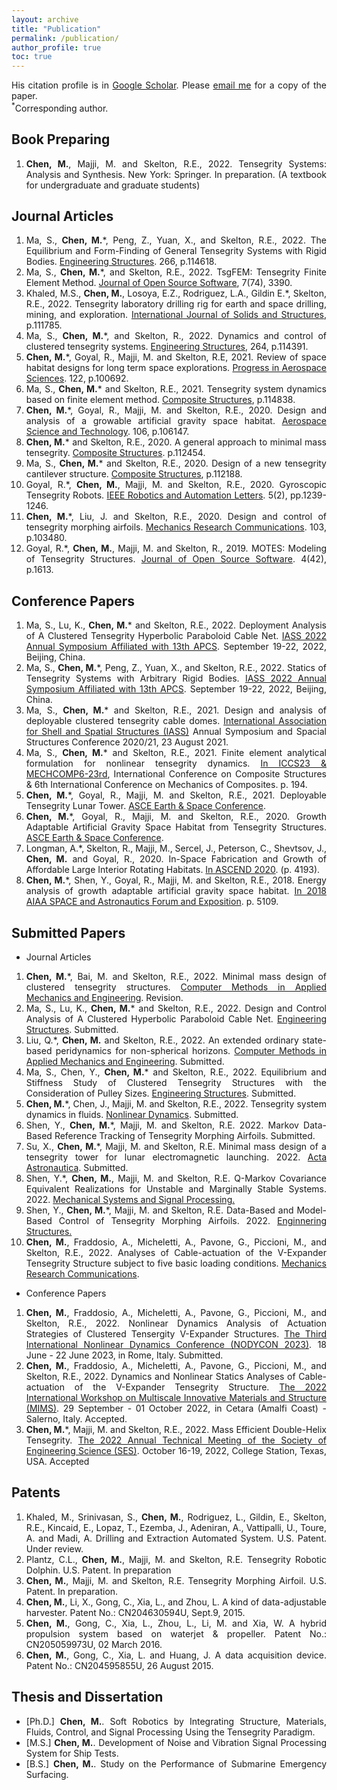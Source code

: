 ```yaml
---
layout: archive
title: "Publication"
permalink: /publication/
author_profile: true
toc: true
---
```


<div style="text-align: justify;" markdown="1">


His citation profile is in [Google Scholar](https://scholar.google.com/citations?user=2g3lz0AAAAAJ&hl=en). Please [email me](mailto:muhaochen@tamu.edu) for a copy of the paper.    
<sup>*</sup>Corresponding author.

## Book Preparing
1. **Chen, M.**, Majji, M. and Skelton, R.E., 2022. Tensegrity Systems: Analysis and Synthesis. New York: Springer. In preparation. (A textbook for undergraduate and graduate students)

## Journal Articles 
1. Ma, S., **Chen, M.***, Peng, Z., Yuan, X., and Skelton, R.E., 2022. The Equilibrium and Form-Finding of General Tensegrity Systems with Rigid Bodies. <u>Engineering Structures</u>. 266, p.114618.
1. Ma, S., **Chen, M.***, and Skelton, R.E., 2022. TsgFEM: Tensegrity Finite Element Method. <u>Journal of Open Source Software</u>, 7(74), 3390.
1. Khaled, M.S., **Chen, M.**, Losoya, E.Z., Rodriguez, L.A., Gildin E.*, Skelton, R.E., 2022. Tensegrity laboratory drilling rig for earth and space drilling, mining, and exploration. <u>International Journal of Solids and Structures</u>, p.111785.
1. Ma, S., **Chen, M.***, and Skelton, R., 2022. Dynamics and control of clustered tensegrity systems. <u>Engineering Structures</u>, 264, p.114391.
1. **Chen, M.***, Goyal, R., Majji, M. and Skelton, R.E, 2021. Review of space habitat designs for long term space explorations. <u>Progress in Aerospace Sciences</u>. 122, p.100692.
1. Ma, S., **Chen, M.*** and Skelton, R.E., 2021. Tensegrity system dynamics based on finite element method. <u>Composite Structures</u>, p.114838.
1. **Chen, M.***, Goyal, R., Majji, M. and Skelton, R.E., 2020. Design and analysis of a growable artificial gravity space habitat. <u>Aerospace Science and Technology</u>. 106, p.106147.
1. **Chen, M.*** and Skelton, R.E., 2020. A general approach to minimal mass tensegrity. <u>Composite Structures</u>. p.112454.
1. Ma, S., **Chen, M.*** and Skelton, R.E., 2020. Design of a new tensegrity cantilever structure. <u>Composite Structures</u>, p.112188.
1. Goyal, R.*, **Chen, M.**, Majji, M. and Skelton, R.E., 2020. Gyroscopic Tensegrity Robots. <u>IEEE Robotics and Automation Letters</u>. 5(2), pp.1239-1246.
1. **Chen, M.***, Liu, J. and Skelton, R.E., 2020. Design and control of tensegrity morphing airfoils. <u>Mechanics Research Communications</u>. 103, p.103480.
1. Goyal, R.*, **Chen, M.**, Majji, M. and Skelton, R., 2019. MOTES: Modeling of Tensegrity Structures. <u>Journal of Open Source Software</u>. 4(42), p.1613.

## Conference Papers
1. Ma, S., Lu, K., **Chen, M.*** and Skelton, R.E., 2022. Deployment Analysis of A Clustered Tensegrity Hyperbolic Paraboloid Cable Net. <u>IASS 2022 Annual Symposium Affiliated with 13th APCS</u>. September 19-22, 2022, Beijing, China. 
1. Ma, S., **Chen, M.***, Peng, Z., Yuan, X., and Skelton, R.E., 2022. Statics of Tensegrity Systems with Arbitrary Rigid Bodies. <u>IASS 2022 Annual Symposium Affiliated with 13th APCS</u>. September 19-22, 2022, Beijing, China. 
1. Ma, S., **Chen, M.*** and Skelton, R.E., 2021. Design and analysis of deployable clustered tensegrity cable domes. <u>International Association for Shell and Spatial Structures (IASS)</u> Annual Symposium and Spacial Structures Conference 2020/21, 23 August 2021. 
1. Ma, S., **Chen, M.*** and Skelton, R.E., 2021. Finite element analytical formulation for nonlinear tensegrity dynamics. <u> In ICCS23 & MECHCOMP6-23rd</u>, International Conference on Composite Structures & 6th International Conference on Mechanics of Composites. p. 194.
1. **Chen, M.***, Goyal, R., Majji, M. and Skelton, R.E., 2021. Deployable Tensegrity Lunar Tower. <u>ASCE Earth & Space Conference</u>. 
1. **Chen, M.***, Goyal, R., Majji, M. and Skelton, R.E., 2020. Growth Adaptable Artificial Gravity Space Habitat from Tensegrity Structures. <u>ASCE Earth & Space Conference</u>. 
1. Longman, A.*, Skelton, R., Majji, M., Sercel, J., Peterson, C., Shevtsov, J., **Chen, M.** and Goyal, R., 2020. In-Space Fabrication and Growth of Affordable Large Interior Rotating Habitats. <u>In ASCEND 2020</u>. (p. 4193).
1. **Chen, M.***, Shen, Y., Goyal, R., Majji, M. and Skelton, R.E., 2018. Energy analysis of growth adaptable artificial gravity space habitat. <u>In 2018 AIAA SPACE and Astronautics Forum and Exposition</u>. p. 5109.

## Submitted Papers
- Journal Articles 
1. **Chen, M.***, Bai, M. and Skelton, R.E., 2022. Minimal mass design of clustered tensegrity structures. <u>Computer Methods in Applied Mechanics and Engineering</u>. Revision.
1. Ma, S., Lu, K., **Chen, M.*** and Skelton, R.E., 2022. Design and Control Analysis of A Clustered Hyperbolic Paraboloid Cable Net. <u>Engineering Structures</u>. Submitted.
1. Liu, Q.*, **Chen, M.** and Skelton, R.E., 2022. An extended ordinary state-based peridynamics for non-spherical horizons. <u>Computer Methods in Applied Mechanics and Engineering</u>. Submitted.
1. Ma, S., Chen, Y., **Chen, M.*** and Skelton, R.E., 2022. Equilibrium and Stiffness Study of Clustered Tensegrity Structures with the Consideration of Pulley Sizes. <u>Engineering Structures</u>. Submitted.
1. **Chen, M.***, Chen, J., Majji, M. and Skelton, R.E., 2022. Tensegrity system dynamics in fluids. <u>Nonlinear Dynamics</u>. Submitted.
1. Shen, Y., **Chen, M.***, Majji, M. and Skelton, R.E. 2022. Markov Data-Based Reference Tracking of Tensegrity Morphing Airfoils. Submitted.
1. Su, X., **Chen, M.***, Majji, M. and Skelton, R.E. Minimal mass design of a tensegrity tower for lunar electromagnetic launching. 2022. <u>Acta Astronautica</u>. Submitted.
1. Shen, Y.*, **Chen, M.**, Majji, M. and Skelton, R.E. Q-Markov Covariance Equivalent Realizations for Unstable and Marginally Stable Systems. 2022. <u>Mechanical Systems and Signal Processing. </u>
1. Shen, Y., **Chen, M.***, Majji, M. and Skelton, R.E. Data-Based and Model-Based Control of Tensegrity Morphing Airfoils. 2022. <u>Enginnering Structures.</u>
1. **Chen, M.**, Fraddosio, A., Micheletti, A., Pavone, G., Piccioni, M., and Skelton, R.E., 2022. Analyses of Cable-actuation of the V-Expander Tensegrity Structure subject to five basic loading conditions. <u>Mechanics Research Communications</u>. 
<!-- 1. Shen, Y.*, **Chen, M.**, Majji, M. and Skelton, R.E. Q-Markov Covariance Equivalent Realizations for Unstable and Marginally Stable Systems.
1. **Chen, M.*** and Skelton, R.E., 2022. Mass efficient Double-Helix Tensegrity for underwater, land, air, and space applications. <u>Computer Methods in Applied Mechanics and Engineering</u>.-->
- Conference Papers
1. **Chen, M.**, Fraddosio, A., Micheletti, A., Pavone, G., Piccioni, M., and Skelton, R.E., 2022. Nonlinear Dynamics Analysis of Actuation Strategies of Clustered Tensergity V-Expander Structures. <u>The Third International Nonlinear Dynamics Conference (NODYCON 2023)</u>. 18 June - 22 June 2023, in Rome, Italy. Submitted.
1. **Chen, M.**, Fraddosio, A., Micheletti, A., Pavone, G., Piccioni, M., and Skelton, R.E., 2022. Dynamics and Nonlinear Statics Analyses of Cable-actuation of the V-Expander Tensegrity Structure. <u>The 2022 International Workshop on Multiscale Innovative Materials and Structure (MIMS)</u>. 29 September - 01 October 2022, in Cetara (Amalfi Coast) - Salerno, Italy. Accepted.
1. **Chen, M.***, Majji, M. and Skelton, R.E., 2022. Mass Efficient Double-Helix Tensegrity. <u>The 2022 Annual Technical Meeting of the Society of Engineering Science (SES)</u>. October 16-19, 2022, College Station, Texas, USA. Accepted



## Patents
1. Khaled, M., Srinivasan, S., **Chen, M.**, Rodriguez, L., Gildin, E., Skelton, R.E., Kincaid, E., Lopaz, T., Ezemba, J., Adeniran, A., Vattipalli, U., Toure, A. and Madi, A. Drilling and Extraction Automated System. U.S. Patent. Under review.
1. Plantz, C.L., **Chen, M.**, Majji, M. and Skelton, R.E. Tensegrity Robotic Dolphin. U.S. Patent. In preparation
1. **Chen, M.**, Majji, M. and Skelton, R.E. Tensegrity Morphing Airfoil. U.S. Patent. In preparation.
1. **Chen, M.**, Li, X., Gong, C., Xia, L., and Zhou, L. A kind of data-adjustable harvester. Patent No.: CN204630594U, Sept.9, 2015.
1. **Chen, M.**, Gong, C., Xia, L., Zhou, L., Li, M. and Xia, W. A hybrid propulsion system based on waterjet & propeller. Patent No.: CN205059973U, 02 March 2016.
1. **Chen, M.**, Gong, C., Xia, L. and Huang, J. A data acquisition device. Patent No.: CN204595855U, 26 August 2015.

## Thesis and Dissertation
- [Ph.D.] **Chen, M.**. Soft Robotics by Integrating Structure, Materials, Fluids, Control, and Signal Processing Using the Tensegrity Paradigm. 
- [M.S.] **Chen, M.**. Development of Noise and Vibration Signal Processing System for Ship Tests.  
- [B.S.] **Chen, M.**. Study on the Performance of Submarine Emergency Surfacing.

</div>